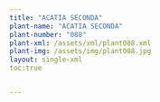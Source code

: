 ```yaml
---
title: "ACATIA SECONDA"
plant-name: "ACATIA SECONDA"
plant-number: "088"
plant-xml: /assets/xml/plant088.xml
plant-img: /assets/img/plant088.jpg
layout: single-xml
toc:true


---
```

